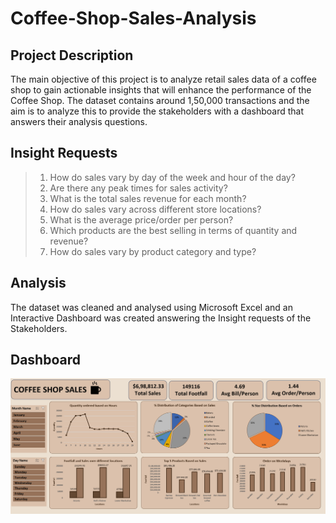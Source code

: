 # Coffee-Shop-Sales-Analysis

## Project Description
The main objective of this project is to analyze retail sales data of a coffee shop to gain actionable insights that will enhance the performance of the Coffee Shop.
The dataset contains around 1,50,000 transactions and the aim is to analyze this to provide the stakeholders with a dashboard that answers their analysis questions. 

## Insight Requests
>1. How do sales vary by day of the week and hour of the day?
>2. Are there any peak times for sales activity?
>3. What is the total sales revenue for each month?
>4. How do sales vary across different store locations?
>5. What is the average price/order per person?
>6. Which products are the best selling in terms of quantity and revenue?
>7. How do sales vary by product category and type?

## Analysis
The dataset was cleaned and analysed using Microsoft Excel and an Interactive Dashboard was created answering the Insight requests of the Stakeholders.

## Dashboard
![page](https://github.com/anandbhr/Coffee-Shop-Sales-Analysis/blob/main/Dashboard.png)
